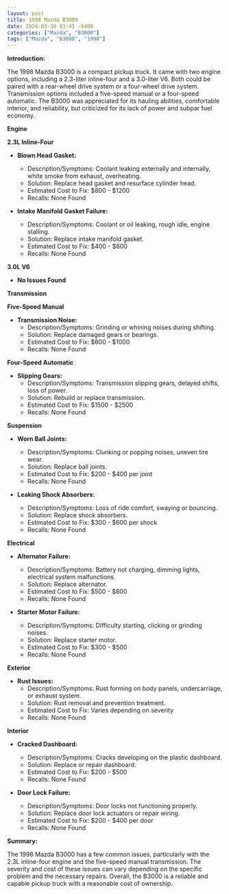 ```yaml
---
layout: post
title: 1998 Mazda B3000
date: 2024-03-30 03:43 -0400
categories: ["Mazda", "B3000"]
tags: ["Mazda", "B3000", "1998"]
---
```

**Introduction:**

The 1998 Mazda B3000 is a compact pickup truck. It came with two engine options, including a 2.3-liter inline-four and a 3.0-liter V6. Both could be paired with a rear-wheel drive system or a four-wheel drive system. Transmission options included a five-speed manual or a four-speed automatic. The B3000 was appreciated for its hauling abilities, comfortable interior, and reliability, but criticized for its lack of power and subpar fuel economy.

**Engine**

**2.3L Inline-Four**

* **Blown Head Gasket:**
    - Description/Symptoms: Coolant leaking externally and internally, white smoke from exhaust, overheating.
    - Solution: Replace head gasket and resurface cylinder head.
    - Estimated Cost to Fix: $800 - $1200
    - Recalls: None Found

* **Intake Manifold Gasket Failure:**
    - Description/Symptoms: Coolant or oil leaking, rough idle, engine stalling.
    - Solution: Replace intake manifold gasket.
    - Estimated Cost to Fix: $400 - $600
    - Recalls: None Found

**3.0L V6**

* **No Issues Found**

**Transmission**

**Five-Speed Manual**

* **Transmission Noise:**
    - Description/Symptoms: Grinding or whining noises during shifting.
    - Solution: Replace damaged gears or bearings.
    - Estimated Cost to Fix: $600 - $1000
    - Recalls: None Found

**Four-Speed Automatic**

* **Slipping Gears:**
    - Description/Symptoms: Transmission slipping gears, delayed shifts, loss of power.
    - Solution: Rebuild or replace transmission.
    - Estimated Cost to Fix: $1500 - $2500
    - Recalls: None Found

**Suspension**

* **Worn Ball Joints:**
    - Description/Symptoms: Clunking or popping noises, uneven tire wear.
    - Solution: Replace ball joints.
    - Estimated Cost to Fix: $200 - $400 per joint
    - Recalls: None Found

* **Leaking Shock Absorbers:**
    - Description/Symptoms: Loss of ride comfort, swaying or bouncing.
    - Solution: Replace shock absorbers.
    - Estimated Cost to Fix: $300 - $600 per shock
    - Recalls: None Found

**Electrical**

* **Alternator Failure:**
    - Description/Symptoms: Battery not charging, dimming lights, electrical system malfunctions.
    - Solution: Replace alternator.
    - Estimated Cost to Fix: $500 - $800
    - Recalls: None Found

* **Starter Motor Failure:**
    - Description/Symptoms: Difficulty starting, clicking or grinding noises.
    - Solution: Replace starter motor.
    - Estimated Cost to Fix: $300 - $500
    - Recalls: None Found

**Exterior**

* **Rust Issues:**
    - Description/Symptoms: Rust forming on body panels, undercarriage, or exhaust system.
    - Solution: Rust removal and prevention treatment.
    - Estimated Cost to Fix: Varies depending on severity
    - Recalls: None Found

**Interior**

* **Cracked Dashboard:**
    - Description/Symptoms: Cracks developing on the plastic dashboard.
    - Solution: Replace or repair dashboard.
    - Estimated Cost to Fix: $200 - $500
    - Recalls: None Found

* **Door Lock Failure:**
    - Description/Symptoms: Door locks not functioning properly.
    - Solution: Replace door lock actuators or repair wiring.
    - Estimated Cost to Fix: $200 - $400 per door
    - Recalls: None Found

**Summary:**

The 1998 Mazda B3000 has a few common issues, particularly with the 2.3L inline-four engine and the five-speed manual transmission. The severity and cost of these issues can vary depending on the specific problem and the necessary repairs. Overall, the B3000 is a reliable and capable pickup truck with a reasonable cost of ownership.
